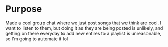 # Purpose

Made a cool group chat where we just post songs that we think are cool. I want to listen to them, but doing it as they are being posted is unlikely, and getting on there everyday to add new entires to a playlist is unreasonable, so I'm going to automate it lol